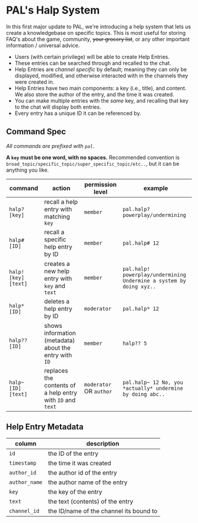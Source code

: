 # **PAL's Halp System**

In this first major update to PAL, we're introducing a help system that lets us create a knowledgebase on specific topics. This is most useful for storing FAQ's about the game, community, ~~your grocery list~~, or any other important information / universal advice.

- Users (with certain privilege) will be able to create Help Entries.
- These entries can be searched through and recalled to the chat.
- Help Entries are *channel specific* by default; meaning they can only be displayed, modified, and otherwise interacted with in the channels they were created in.
- Help Entries have two main components: a key (i.e., title), and content. We also store the author of the entry, and the time it was created.
- You can make multiple entries with the *same* key, and recalling that key to the chat will display both entries.
- Every entry has a unique ID it can be referenced by.

## Command Spec

*All commands are prefixed with `pal.`*

**A `key` must be one word, with no spaces.** Recommended convention is `broad_topic/specific_topic/super_specific_topic/etc..`, but it can be anything you like.

|command | action  | permission level | example|
|---|---|---|---|
|`halp? [key]` | recall a help entry with matching `key` | `member` | `pal.halp?powerplay/undermining`|
|`halp# [ID]`| recall a specific help entry by ID | `member` | `pal.halp# 12` |
|`halp! [key] [text]` | creates a new help entry with `key` and `text`| `member` | `pal.halp! powerplay/undermining Undermine a system by doing xyz..`|
|`halp* [ID]` | deletes a help entry by ID | `moderator` | `pal.halp* 12`|
|`halp?? [ID]` | shows information (metadata) about the entry with `ID` | `member` | `halp?? 5`|
|`halp~ [ID] [text]` | replaces the contents of a help entry with `ID` and `text` | `moderator` OR `author` | `pal.halp~ 12 No, you *actually* undermine by doing abc..`|

## Help Entry Metadata

|column | description|
|---|---|
|`id` | the ID of the entry|
|`timestamp` | the time it was created|
|`author_id` | the author id of the entry|
|`author_name` | the author name of the entry|
|`key` | the key of the entry|
|`text` | the text (contents) of the entry|
|`channel_id` | the ID/name of the channel its bound to|
